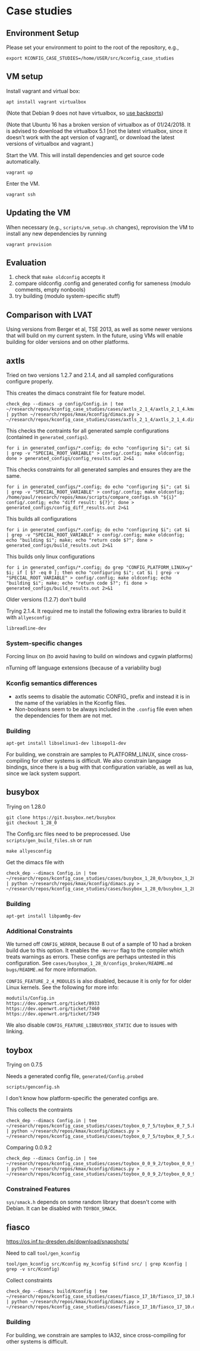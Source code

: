 # Case studies

## Environment Setup

Please set your environment to point to the root of the repository, e.g.,

    export KCONFIG_CASE_STUDIES=/home/USER/src/kconfig_case_studies

## VM setup

Install vagrant and virtual box:

    apt install vagrant virtualbox
    
(Note that Debian 9 does not have virtualbox, so [use backports](https://wiki.debian.org/VirtualBox#Debian_9_.22Stretch.22]))

(Note that Ubuntu 16 has a broken version of virtualbox as of
01/24/2018.  It is advised to download the virtualbox 5.1
[not the latest virtualbox, since it doesn't work with the apt version of vagrant],
or download the latest versions of virtualbox and vagrant.)

Start the VM.  This will install dependencies and get source code
automatically.

    vagrant up
    
Enter the VM.

    vagrant ssh
    
## Updating the VM

When necessary (e.g., `scripts/vm_setup.sh` changes), reprovision the
VM to install any new dependencies by running

    vagrant provision

## Evaluation

1. check that `make oldconfig` accepts it
1. compare oldconfig .config and generated config for sameness (modulo comments, empty nonbools)
1. try building (modulo system-specific stuff)

## Comparison with LVAT

Using versions from Berger et al, TSE 2013, as well as some newer
versions that will build on my current system.  In the future, using
VMs will enable building for older versions and on other platforms.

## axtls

Tried on two versions 1.2.7 and 2.1.4, and all sampled configurations configure properly.

This creates the dimacs constraint file for feature model.

    check_dep --dimacs -p config/Config.in | tee ~/research/repos/kconfig_case_studies/cases/axtls_2_1_4/axtls_2_1_4.kmax | python ~/research/repos/kmax/kconfig/dimacs.py > ~/research/repos/kconfig_case_studies/cases/axtls_2_1_4/axtls_2_1_4.dimacs

This checks the contraints for all generated sample configurations (contained in `generated_configs`).

    for i in generated_configs/*.config; do echo "configuring $i"; cat $i | grep -v "SPECIAL_ROOT_VARIABLE" > config/.config; make oldconfig; done > generated_configs/config_results.out 2>&1
    
This checks constraints for all generated samples and ensures they are the same.

    for i in generated_configs/*.config; do echo "configuring $i"; cat $i | grep -v "SPECIAL_ROOT_VARIABLE" > config/.config; make oldconfig; /home/paul/research/repos/kmax/scripts/compare_configs.sh "${i}" config/.config; echo "diff result: ${?}"; done > generated_configs/config_diff_results.out 2>&1

This builds all configurations

    for i in generated_configs/*.config; do echo "configuring $i"; cat $i | grep -v "SPECIAL_ROOT_VARIABLE" > config/.config; make oldconfig; echo "building $i"; make; echo "return code $?"; done > generated_configs/build_results.out 2>&1

This builds only linux configurations

    for i in generated_configs/*.config; do grep "CONFIG_PLATFORM_LINUX=y" $i; if [ $? -eq 0 ]; then echo "configuring $i"; cat $i | grep -v "SPECIAL_ROOT_VARIABLE" > config/.config; make oldconfig; echo "building $i"; make; echo "return code $?"; fi done > generated_configs/build_results.out 2>&1

Older versions (1.2.7) don't build

Trying 2.1.4.  It required me to install the following extra libraries
to build it with `allyesconfig`:

    libreadline-dev
    
### System-specific changes

Forcing linux on (to avoid having to build on windows and cygwin platforms)

nTurning off language extensions (because of a variability bug)
    
### Kconfig semantics differences

- axtls seems to disable the automatic CONFIG_ prefix and instead it
is in the name of the variables in the Kconfig files.
- Non-booleans seem to be always included in the `.config` file even
  when the dependencies for them are not met.

### Building
    
    apt-get install libselinux1-dev libsepol1-dev

For building, we constrain are samples to PLATFORM_LINUX, since
cross-compiling for other systems is difficult.  We also constrain
language bindings, since there is a bug with that configuration
variable, as well as lua, since we lack system support.

## busybox

    
Trying on 1.28.0

    git clone https://git.busybox.net/busybox
    git checkout 1_28_0

The Config.src files need to be preprocessed.  Use
`scripts/gen_build_files.sh` or run

    make allyesconfig
    
Get the dimacs file with

    check_dep --dimacs Config.in | tee ~/research/repos/kconfig_case_studies/cases/busybox_1_28_0/busybox_1_28_0.kmax | python ~/research/repos/kmax/kconfig/dimacs.py > ~/research/repos/kconfig_case_studies/cases/busybox_1_28_0/busybox_1_28_0.dimacs

### Building

    apt-get install libpam0g-dev

### Additional Constraints

We turned off `CONFIG_WERROR`, because 8 out of a sample of 10 had a
broken build due to this option.  It enables the `-Werror` flag to the
compiler which treats warnings as errors.  These configs are perhaps
untested in this configuration.  See
`cases/busybox_1_28_0/configs_broken/README.md` `bugs/README.md` for
more information.

`CONFIG_FEATURE_2_4_MODULES` is also disabled, because it is only for
for older Linux kernels.  See the following for more info:

    modutils/Config.in
    https://dev.openwrt.org/ticket/8933
    https://dev.openwrt.org/ticket/7460
    https://dev.openwrt.org/ticket/7349


We also disable `CONFIG_FEATURE_LIBBUSYBOX_STATIC` due to issues with
linking.

## toybox

Trying on 0.7.5

Needs a generated config file, `generated/Config.probed`

    scripts/genconfig.sh
    
I don't know how platform-specific the generated configs are.

This collects the contraints

    check_dep --dimacs Config.in | tee ~/research/repos/kconfig_case_studies/cases/toybox_0_7_5/toybox_0_7_5.kmax | python ~/research/repos/kmax/kconfig/dimacs.py > ~/research/repos/kconfig_case_studies/cases/toybox_0_7_5/toybox_0_7_5.dimacs

Comparing 0.0.9.2

    check_dep --dimacs Config.in | tee ~/research/repos/kconfig_case_studies/cases/toybox_0_0_9_2/toybox_0_0_9_2.kmax | python ~/research/repos/kmax/kconfig/dimacs.py > ~/research/repos/kconfig_case_studies/cases/toybox_0_0_9_2/toybox_0_0_9_2.dimacs

### Constrained Features

`sys/smack.h` depends on some random library that doesn't come with
Debian.  It can be disabled with `TOYBOX_SMACK`.

## fiasco

https://os.inf.tu-dresden.de/download/snapshots/

Need to call `tool/gen_kconfig`

    tool/gen_kconfig src/Kconfig my_kconfig $(find src/ | grep Kconfig | grep -v src/Kconfig)

Collect constraints

    check_dep --dimacs build/Kconfig | tee  ~/research/repos/kconfig_case_studies/cases/fiasco_17_10/fiasco_17_10.kmax | python ~/research/repos/kmax/kconfig/dimacs.py >  ~/research/repos/kconfig_case_studies/cases/fiasco_17_10/fiasco_17_10.dimacs

### Building

For building, we constrain are samples to IA32, since cross-compiling
for other systems is difficult.
